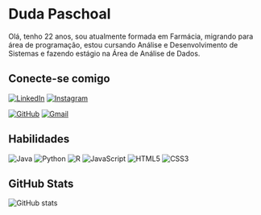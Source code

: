 # Duda Paschoal
Olá, tenho 22 anos, sou atualmente formada em Farmácia, migrando para área de programação, estou cursando Análise e Desenvolvimento de Sistemas e fazendo estágio na Área de Análise de Dados. 


## Conecte-se comigo
[![LinkedIn](https://img.shields.io/badge/LinkedIn-0077B5?style=for-the-badge&logo=linkedin&logoColor=pink)](https://www.linkedin.com/in/maria-eduarda-comin-paschoal-96891623a/)
[![Instagram](https://img.shields.io/badge/-Instagram-%23E4405F?style=for-the-badge&logo=instagram&logoColor=pink)](https://www.instagram.com/dudapaschoal6/)

[![GitHub](https://img.shields.io/badge/GitHub-100000?style=for-the-badge&logo=github&logoColor=pink)](https://github.com/DudaPaschoal)
[![Gmail](https://img.shields.io/badge/Gmail-333333?style=for-the-badge&logo=gmail&logoColor=pink)](mailto:dudapaschoal6@gmail.com)
## Habilidades
![Java](https://img.shields.io/badge/java-%23ED8B00.svg?style=for-the-badge&logo=openjdk&logoColor=white)
![Python](https://img.shields.io/badge/python-3670A0?style=for-the-badge&logo=python&logoColor=ffdd54)
![R](https://img.shields.io/badge/R-276DC3?style=for-the-badge&logo=r&logoColor=white)
![JavaScript](https://img.shields.io/badge/JavaScript-F7DF1E?style=for-the-badge&logo=javascript&logoColor=black)
![HTML5](https://img.shields.io/badge/HTML5-E34F26?style=for-the-badge&logo=html5&logoColor=white)
![CSS3](https://img.shields.io/badge/CSS3-1572B6?style=for-the-badge&logo=css3&logoColor=white)
 
 ## GitHub Stats
 ![GitHub stats](https://github-readme-stats.vercel.app/api?username=DudaPaschoal&theme=jolly&show_icons=true)
